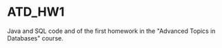 # ATD_HW1
Java and SQL code and of the first homework in the "Advanced Topics in Databases" course.
